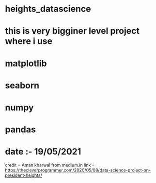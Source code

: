 # heights_datascience
# this is very bigginer level project where i use 
# matplotlib
# seaborn
# numpy
# pandas

# date :- 19/05/2021
credit = Aman kharwal from medium.in
link = https://thecleverprogrammer.com/2020/05/08/data-science-project-on-president-heights/
